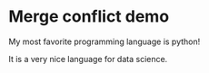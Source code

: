 # Merge conflict demo

My most favorite programming language is python!

It is a very nice language for data science.
